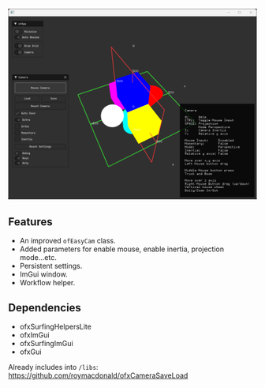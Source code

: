 ![](Example_Cam/Capture.PNG)

## Features
- An improved `ofEasyCam` class.
- Added parameters for enable mouse, enable inertia, projection mode...etc.
- Persistent settings.
- ImGui window.
- Workflow helper.

## Dependencies
* ofxSurfingHelpersLite
* ofxImGui
* ofxSurfingImGui
* ofxGui

Already includes into `/libs`:  
https://github.com/roymacdonald/ofxCameraSaveLoad 